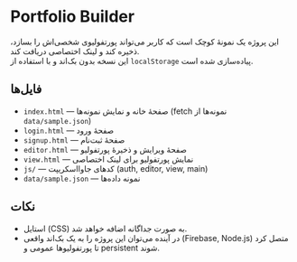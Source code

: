 # Portfolio Builder

این پروژه یک نمونهٔ کوچک است که کاربر می‌تواند پورتفولیوی شخصی‌اش را بسازد، ذخیره کند و لینک اختصاصی دریافت کند.  
این نسخه بدون بک‌اند و با استفاده از `localStorage` پیاده‌سازی شده است.

## فایل‌ها
- `index.html` — صفحهٔ خانه و نمایش نمونه‌ها (fetch نمونه‌ها از `data/sample.json`)
- `login.html` — صفحهٔ ورود
- `signup.html` — صفحهٔ ثبت‌نام
- `editor.html` — صفحهٔ ویرایش و ذخیرهٔ پورتفولیو
- `view.html` — نمایش پورتفولیو برای لینک اختصاصی
- `js/` — کدهای جاوااسکریپت (auth, editor, view, main)
- `data/sample.json` — نمونه داده‌ها



## نکات
- استایل (CSS) به صورت جداگانه اضافه خواهد شد.  
- در آینده می‌توان این پروژه را به یک بک‌اند واقعی (Firebase, Node.js) متصل کرد تا پورتفولیو‌ها عمومی و persistent شوند.
